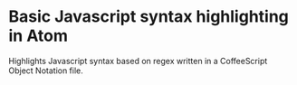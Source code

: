 # Basic Javascript syntax highlighting in Atom

Highlights Javascript syntax based on regex written in a CoffeeScript Object Notation file.
